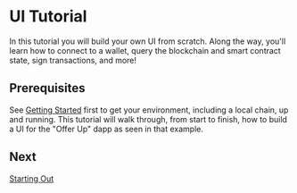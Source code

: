 # UI Tutorial

In this tutorial you will build your own UI from scratch. Along the way, you'll learn how to connect to a wallet, query the blockchain and smart contract state, sign transactions, and more!

## Prerequisites

See [Getting Started](../getting-started/index.md) first to get your environment, including a local chain, up and running. This tutorial will walk through, from start to finish, how to build a UI for the "Offer Up" dapp as seen in that example.

## Next

[Starting Out](./starting/index.md)
